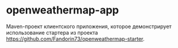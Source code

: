 # openweathermap-app
Maven-проект клиентского приложения, которое демонстрирует использование стартера из проекта https://github.com/Fandorin73/openweathermap-starter.
